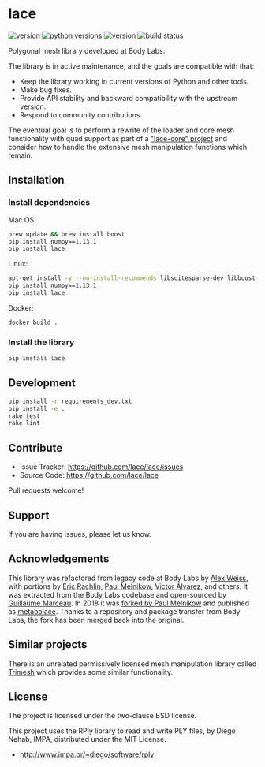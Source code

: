 lace
====

[![version](https://img.shields.io/pypi/v/lace?style=flat-square)][pypi]
[![python versions](https://img.shields.io/pypi/pyversions/lace?style=flat-square)][pypi]
[![version](https://img.shields.io/pypi/l/lace?style=flat-square)][pypi]
[![build status](https://img.shields.io/circleci/project/github/lace/lace/master?style=flat-square)][circle]

Polygonal mesh library developed at Body Labs.

The library is in active maintenance, and the goals are compatible with that:

- Keep the library working in current versions of Python and other tools.
- Make bug fixes.
- Provide API stability and backward compatibility with the upstream version.
- Respond to community contributions.

The eventual goal is to perform a rewrite of the loader and core mesh
functionality with quad support as part of a ["lace-core" project][lacecore]
and consider how to handle the extensive mesh manipulation functions which
remain.

[circle]: https://circleci.com/gh/lace/lace
[pypi]: https://pypi.org/project/lace/
[lacecore]: https://github.com/lace/lacecore-sketches


Installation
------------

### Install dependencies

Mac OS:
```sh
brew update && brew install boost
pip install numpy==1.13.1
pip install lace
```

Linux:
```sh
apt-get install -y --no-install-recommends libsuitesparse-dev libboost-dev
pip install numpy==1.13.1
pip install lace
```

Docker:
```
docker build .
```

### Install the library

```sh
pip install lace
```


Development
-----------

```sh
pip install -r requirements_dev.txt
pip install -e .
rake test
rake lint
```


Contribute
----------

- Issue Tracker: https://github.com/lace/lace/issues
- Source Code: https://github.com/lace/lace

Pull requests welcome!


Support
-------

If you are having issues, please let us know.


Acknowledgements
----------------

This library was refactored from legacy code at Body Labs by [Alex Weiss][],
with portions by [Eric Rachlin][], [Paul Melnikow][], [Victor Alvarez][],
and others. It was extracted from the Body Labs codebase and open-sourced by
[Guillaume Marceau][]. In 2018 it was [forked by Paul Melnikow][fork] and
published as [metabolace][fork pypi]. Thanks to a repository and package
transfer from Body Labs, the fork has been merged back into the original.

[alex weiss]: https://github.com/algrs
[eric rachlin]: https://github.com/eerac
[paul melnikow]: https://github.com/paulmelnikow
[victor alvarez]: https://github.com/yangmillstheory
[guillaume marceau]: https://github.com/gmarceau
[fork]: https://github.com/metabolize/lace
[fork pypi]: https://pypi.org/project/metabolace/


Similar projects
----------------

There is an unrelated permissively licensed mesh manipulation library called
[Trimesh][] which provides some similar functionality.

[trimesh]: https://github.com/mikedh/trimesh


License
-------

The project is licensed under the two-clause BSD license.

This project uses the RPly library to read and write PLY files, by Diego Nehab,
IMPA, distributed under the MIT License.
 * http://www.impa.br/~diego/software/rply
